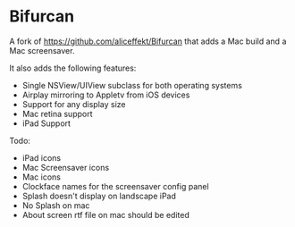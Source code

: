 Bifurcan
========
A fork of https://github.com/aliceffekt/Bifurcan that adds a Mac build and a Mac screensaver.

It also adds the following features:
- Single NSView/UIView subclass for both operating systems
- Airplay mirroring to Appletv from iOS devices
- Support for any display size
- Mac retina support
- iPad Support

Todo:
- iPad icons
- Mac Screensaver icons
- Mac icons
- Clockface names for the screensaver config panel
- Splash doesn't display on landscape iPad
- No Splash on mac
- About screen rtf file on mac should be edited
